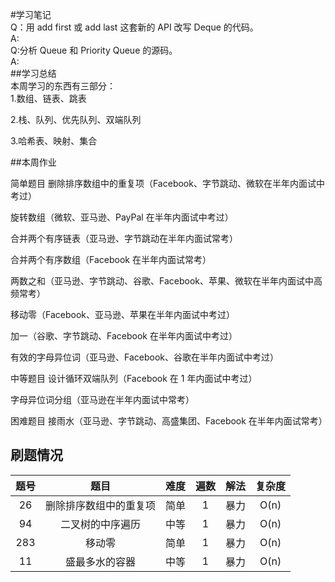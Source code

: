 #学习笔记  
Q：用 add first 或 add last 这套新的 API 改写 Deque 的代码。  
A:  
Q:分析 Queue 和 Priority Queue 的源码。  
A:   
##学习总结  
本周学习的东西有三部分：  
1.数组、链表、跳表  

2.栈、队列、优先队列、双端队列  

3.哈希表、映射、集合  


##本周作业  

简单题目
删除排序数组中的重复项（Facebook、字节跳动、微软在半年内面试中考过）

旋转数组（微软、亚马逊、PayPal 在半年内面试中考过）

合并两个有序链表（亚马逊、字节跳动在半年内面试常考）

合并两个有序数组（Facebook 在半年内面试常考）

两数之和（亚马逊、字节跳动、谷歌、Facebook、苹果、微软在半年内面试中高频常考）

移动零（Facebook、亚马逊、苹果在半年内面试中考过）

加一（谷歌、字节跳动、Facebook 在半年内面试中考过）

有效的字母异位词（亚马逊、Facebook、谷歌在半年内面试中考过）

中等题目
设计循环双端队列（Facebook 在 1 年内面试中考过）

字母异位词分组（亚马逊在半年内面试中常考）

困难题目
接雨水（亚马逊、字节跳动、高盛集团、Facebook 在半年内面试常考） 

## 刷题情况  
| 题号 |           题目           | 难度  | 遍数 | 解法 | 复杂度 |
| :--: | :----------------------: | :---: | :--: | :--: | :----: |
| 26   | 删除排序数组中的重复项   | 简单  |  1   | 暴力 |   O(n) |
| 94   |    二叉树的中序遍历      | 中等  |  1   | 暴力 |   O(n) |
| 283  |          移动零          | 简单  |  1   | 暴力 |   O(n) |
| 11  |     盛最多水的容器        | 中等  |  1   | 暴力 |   O(n) |
